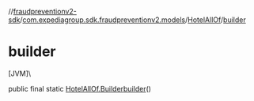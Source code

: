 //[fraudpreventionv2-sdk](../../../index.md)/[com.expediagroup.sdk.fraudpreventionv2.models](../index.md)/[HotelAllOf](index.md)/[builder](builder.md)

# builder

[JVM]\

public final static [HotelAllOf.Builder](-builder/index.md)[builder](builder.md)()
